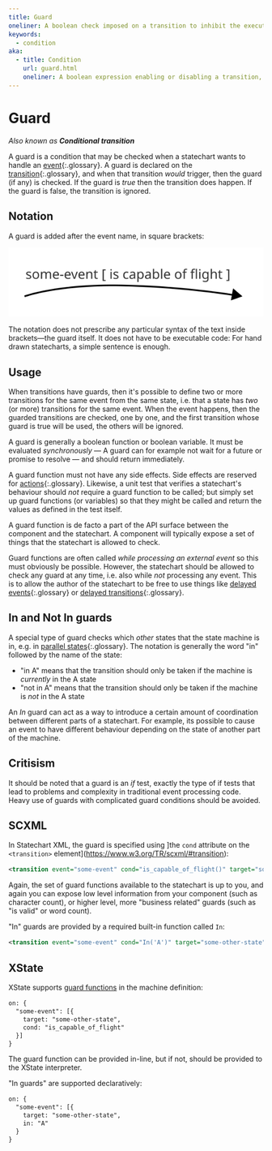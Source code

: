```yaml
---
title: Guard
oneliner: A boolean check imposed on a transition to inhibit the execution of the transition
keywords:
  - condition
aka:
  - title: Condition
    url: guard.html
    oneliner: A boolean expression enabling or disabling a transition, known as a Guard.
---
```


# Guard

_Also known as **Conditional transition**_

A guard is a condition that may be checked when a statechart wants to handle an [event](event.html){:.glossary}.  A guard is declared on the [transition](transition.html){:.glossary}, and when that transition _would_ trigger, then the guard (if any) is checked.  If the guard is _true_ then the transition does happen. If the guard is false, the transition is ignored.

## Notation

A guard is added after the event name, in square brackets:

![An arrow with the word "some-event" followed by "is capable of flight" in square brackets](guard.svg)

The notation does not prescribe any particular syntax of the text inside brackets—the guard itself.  It does not have to be executable code:  For hand drawn statecharts, a simple sentence is enough.

## Usage

When transitions have guards, then it's possible to define two or more transitions for the same event from the same state, i.e. that a state has _two_ (or more) transitions for the same event.  When the event happens, then the guarded transitions are checked, one by one, and the first transition whose guard is true will be used, the others will be ignored.

A guard is generally a boolean function or boolean variable.  It must be evaluated _synchronously_ — A guard can for example not wait for a future or promise to resolve — and should return immediately.

A guard function must not have any side effects.  Side effects are reserved for [actions](action.html){:.glossary}.  Likewise, a unit test that verifies a statechart's behaviour should _not_ require a guard function to be called; but simply set up guard functions (or variables) so that they might be called and return the values as defined in the test itself.

A guard function is de facto a part of the API surface between the component and the statechart.  A component will typically expose a set of things that the statechart is allowed to check.

Guard functions are often called _while processing an external event_ so this must obviously be possible.  However, the statechart should be allowed to check any guard at any time, i.e. also while _not_ processing any event.  This is to allow the author of the statechart to be free to use things like [delayed events](delayed-event.html){:.glossary} or [delayed transitions](delayed-transition.html){:.glossary}.

## In and Not In guards

A special type of guard checks which _other_ states that the state machine is in, e.g. in [parallel states](parallel-state.html){:.glossary}.  The notation is generally the word "in" followed by the name of the state:

* "in A" means that the transition should only be taken if the machine is _currently_ in the A state
* "not in A" means that the transition should only be taken if the machine is _not_ in the A state

An _In_ guard can act as a way to introduce a certain amount of coordination between different parts of a statechart.  For example, its possible to cause an event to have different behaviour depending on the state of another part of the machine.

## Critisism

It should be noted that a guard is an _if_ test, exactly the type of if tests that lead to problems and complexity in traditional event processing code.  Heavy use of guards with complicated guard conditions should be avoided.

## SCXML

In Statechart XML, the guard is specified using ]the `cond` attribute on the `<transition>` element](https://www.w3.org/TR/scxml/#transition):

```xml
<transition event="some-event" cond="is_capable_of_flight()" target="some-other-state" />
```

Again, the set of guard functions available to the statechart is up to you, and again you can expose low level information from your component (such as character count), or higher level, more "business related" guards (such as "is valid" or word count).

"In" guards are provided by a required built-in function called `In`:

```xml
<transition event="some-event" cond="In('A')" target="some-other-state" />
```

## XState

XState supports [guard functions](https://xstate.js.org/docs/guides/guards.html) in the machine definition:

```
on: {
  "some-event": [{
    target: "some-other-state",
    cond: "is_capable_of_flight"
  }]
}
```

The guard function can be provided in-line, but if not, should be provided to the XState interpreter.


"In guards" are supported declaratively:

```
on: {
  "some-event": [{
    target: "some-other-state",
    in: "A"
  }
}
```

